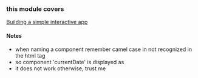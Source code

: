 ### this module covers ###
 [Building a simple interactive app](https://learn.galvanize.com/content/gSchool/angular-curriculum/master/10%20-%20Building%20Apps/06%20-%20Simple%20Interactivity.md)

#### Notes ####
 - when naming a component remember camel case in not recognized in the html tag
 - so component 'currentDate' is displayed as <current-date>
  - it does not work otherwise, trust me
